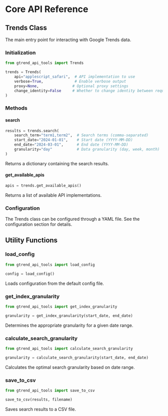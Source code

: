 # Core API Reference

## Trends Class

The main entry point for interacting with Google Trends data.

### Initialization
```python
from gtrend_api_tools import Trends

trends = Trends(
    api="applescript_safari",  # API implementation to use
    verbose=True,              # Enable verbose output
    proxy=None,               # Optional proxy settings
    change_identity=False     # Whether to change identity between requests
)
```

### Methods

#### search
```python
results = trends.search(
    search_term="term1,term2",  # Search terms (comma-separated)
    start_date="2024-01-01",    # Start date (YYYY-MM-DD)
    end_date="2024-03-01",      # End date (YYYY-MM-DD)
    granularity="day"           # Data granularity (day, week, month)
)
```

Returns a dictionary containing the search results.

#### get_available_apis
```python
apis = trends.get_available_apis()
```

Returns a list of available API implementations.

### Configuration

The Trends class can be configured through a YAML file. See the configuration section for details.

## Utility Functions

### load_config
```python
from gtrend_api_tools import load_config

config = load_config()
```

Loads configuration from the default config file.

### get_index_granularity
```python
from gtrend_api_tools import get_index_granularity

granularity = get_index_granularity(start_date, end_date)
```

Determines the appropriate granularity for a given date range.

### calculate_search_granularity
```python
from gtrend_api_tools import calculate_search_granularity

granularity = calculate_search_granularity(start_date, end_date)
```

Calculates the optimal search granularity based on date range.

### save_to_csv
```python
from gtrend_api_tools import save_to_csv

save_to_csv(results, filename)
```

Saves search results to a CSV file. 